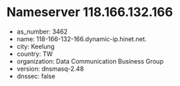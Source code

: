 # Nameserver 118.166.132.166

* as_number: 3462
* name: 118-166-132-166.dynamic-ip.hinet.net.
* city: Keelung
* country: TW
* organization: Data Communication Business Group
* version: dnsmasq-2.48
* dnssec: false
